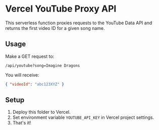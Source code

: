 
# Vercel YouTube Proxy API

This serverless function proxies requests to the YouTube Data API and returns the first video ID for a given song name.

## Usage

Make a GET request to:

```
/api/youtube?song=Imagine Dragons
```

You will receive:

```json
{ "videoId": "abc123XYZ" }
```

## Setup

1. Deploy this folder to Vercel.
2. Set environment variable `YOUTUBE_API_KEY` in Vercel project settings.
3. That's it!
